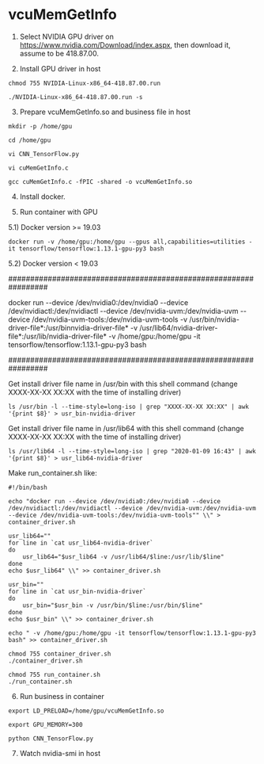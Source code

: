 # vcuMemGetInfo

1) Select NVIDIA GPU driver on https://www.nvidia.com/Download/index.aspx, then download it, assume to be 418.87.00.

2) Install GPU driver in host

```shell
chmod 755 NVIDIA-Linux-x86_64-418.87.00.run

./NVIDIA-Linux-x86_64-418.87.00.run -s
```

3) Prepare vcuMemGetInfo.so and business file in host

```shell
mkdir -p /home/gpu

cd /home/gpu
   
vi CNN_TensorFlow.py
   
vi cuMemGetInfo.c
   
gcc cuMemGetInfo.c -fPIC -shared -o vcuMemGetInfo.so   
```

4) Install docker.

5) Run container with GPU

5.1) Docker version >= 19.03 

```shell
docker run -v /home/gpu:/home/gpu --gpus all,capabilities=utilities -it tensorflow/tensorflow:1.13.1-gpu-py3 bash
```

5.2) Docker version < 19.03

#################################################################

docker run --device /dev/nvidia0:/dev/nvidia0 --device /dev/nvidiactl:/dev/nvidiactl --device /dev/nvidia-uvm:/dev/nvidia-uvm --device /dev/nvidia-uvm-tools:/dev/nvidia-uvm-tools -v /usr/bin/nvidia-driver-file*:/usr/binnvidia-driver-file* -v /usr/lib64/nvidia-driver-file*:/usr/lib/nvidia-driver-file* -v /home/gpu:/home/gpu -it tensorflow/tensorflow:1.13.1-gpu-py3 bash

#################################################################

Get install driver file name in /usr/bin with this shell command (change XXXX-XX-XX XX:XX with the time of installing driver)

```shell
ls /usr/bin -l --time-style=long-iso | grep "XXXX-XX-XX XX:XX" | awk '{print $8}' > usr_bin-nvidia-driver
```

Get install driver file name in /usr/lib64 with this shell command (change XXXX-XX-XX XX:XX with the time of installing driver)

```shell
ls /usr/lib64 -l --time-style=long-iso | grep "2020-01-09 16:43" | awk '{print $8}' > usr_lib64-nvidia-driver
```

Make run_container.sh like:

```shell
#!/bin/bash

echo "docker run --device /dev/nvidia0:/dev/nvidia0 --device /dev/nvidiactl:/dev/nvidiactl --device /dev/nvidia-uvm:/dev/nvidia-uvm --device /dev/nvidia-uvm-tools:/dev/nvidia-uvm-tools"" \\" > container_driver.sh

usr_lib64=""
for line in `cat usr_lib64-nvidia-driver`
do
    usr_lib64="$usr_lib64 -v /usr/lib64/$line:/usr/lib/$line"
done
echo $usr_lib64" \\" >> container_driver.sh

usr_bin=""
for line in `cat usr_bin-nvidia-driver`
do
    usr_bin="$usr_bin -v /usr/bin/$line:/usr/bin/$line"
done
echo $usr_bin" \\" >> container_driver.sh

echo " -v /home/gpu:/home/gpu -it tensorflow/tensorflow:1.13.1-gpu-py3 bash" >> container_driver.sh

chmod 755 container_driver.sh
./container_driver.sh
```

```shell
chmod 755 run_container.sh
./run_container.sh
```

6) Run business in container

```shell
export LD_PRELOAD=/home/gpu/vcuMemGetInfo.so

export GPU_MEMORY=300

python CNN_TensorFlow.py
```

7) Watch nvidia-smi in host
